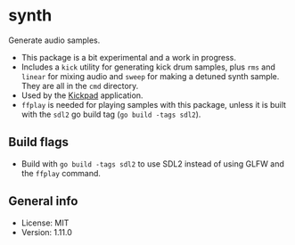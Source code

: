 # synth

Generate audio samples.

* This package is a bit experimental and a work in progress.
* Includes a `kick` utility for generating kick drum samples, plus `rms` and `linear` for mixing audio and `sweep` for making a detuned synth sample. They are all in the `cmd` directory.
* Used by the [Kickpad](https://github.com/xyproto/kickpad) application.
* `ffplay` is needed for playing samples with this package, unless it is built with the `sdl2` go build tag (`go build -tags sdl2`).

## Build flags

* Build with `go build -tags sdl2` to use SDL2 instead of using GLFW and the `ffplay` command.

## General info

* License: MIT
* Version: 1.11.0
